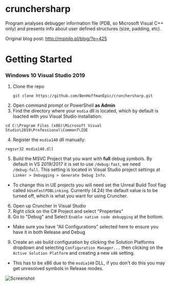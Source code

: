 # crunchersharp
Program analyses debugger information file (PDB, so Microsoft Visual C++ only) and presents info about user defined structures (size, padding, etc). 

Original blog post: http://msinilo.pl/blog/?p=425
# Getting Started

### Windows 10 Visual Studio 2019

1. Clone the repo
   ```
   git clone https://github.com/BenHoffmanEpic/crunchersharp.git
   ```
2. Open command prompt or PowerShell **as Admin** 
3. Find the directory where your `msdia` dll is located, which by default is loacted with you Visual Studio installation:

  ```
  cd C:\Program Files (x86)\Microsoft Visual Studio\2019\Professional\Common7\IDE
  ```

4. Register the `msdia140` dll manually: 

  ```
  regsvr32 msdia140.dll
  ```

5. Build the MSVC Project that you want with **full** debug symbols. By default in VS 2019/2017 it is set to 
use `/debug:fast`, we need `/debug:full`. This setting is located in Visual Studio project settings at `Linker > Debugging > Generate Debug Info`.
 * To change this in UE projects you will need set the Unreal Build Tool flag called `bUseFastPDBLinking`.
  Currently (4.24) the default value is to be turned off, which is what you want for using Cruncher. 

6. Open up Cruncher in Visual Studio
7. Right click on the C# Project and select "Properties"
8. Go to "Debug" and Select `Enable native code debugging` at the bottom. 
  * Make sure you have "All Configurations" selected here to ensure you have it in both Release and Debug
9. Create an `x86` build configuration by clicking the Solution Platforms dropdown and selecting `Configuration Manager...` 
   then clicking on the `Active Solution Platform` and creating a new `x86` setting.
  * This has to be x86 due to the `msdia140` DLL, if you don't do this you may get unresolved symbols in Release modes. 


![Screenshot](http://msinilo.pl/blog2/images/Crunchingbytes_118E2/cruncher.jpg "Example screenshot")